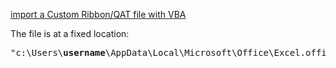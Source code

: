 [import a Custom Ribbon/QAT file with VBA](https://social.msdn.microsoft.com/Forums/office/en-US/582d2849-a30c-4380-9633-aec1527c9a87/import-a-custom-ribbonqat-file-with-vba?forum=exceldev)

The file is at a fixed location:
<pre>
"c:\Users\<b>username</b>\AppData\Local\Microsoft\Office\Excel.officeUI"
</pre>
